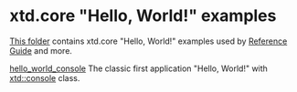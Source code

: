 # xtd.core "Hello, World!" examples

[This folder](.) contains xtd.core "Hello, World!" examples used by [Reference Guide](https://codedocs.xyz/gammasoft71/xtd/) and more.

[hello_world_console](hello_world_console/README.md) The classic first application "Hello, World!" with [xtd::console](../../../src/xtd.core/include/xtd/console.h) class.

